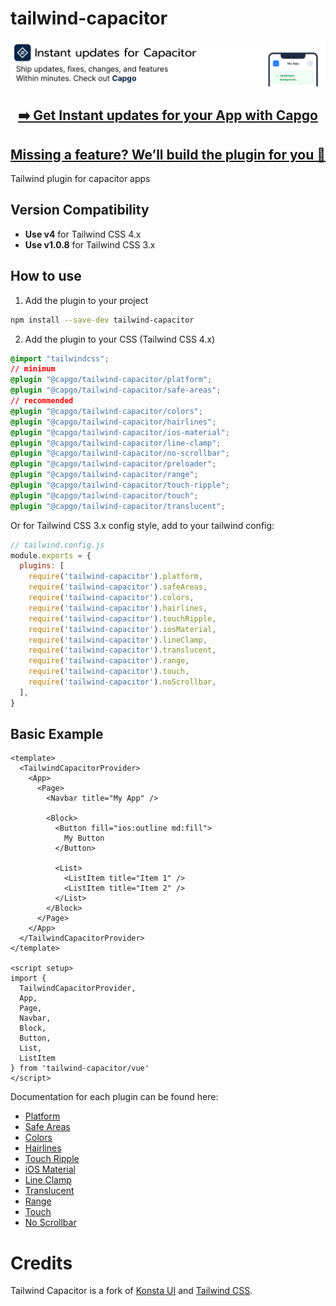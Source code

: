 # tailwind-capacitor
<a href="https://capgo.app/"><img src='https://raw.githubusercontent.com/Cap-go/capgo/main/assets/capgo_banner.png' alt='Capgo - Instant updates for capacitor'/></a>
  
<div align="center">
  <h2><a href="https://capgo.app/?ref=plugin"> ➡️ Get Instant updates for your App with Capgo</a></h2>
  <h2><a href="https://capgo.app/consulting/?ref=plugin"> Missing a feature? We’ll build the plugin for you 💪</a></h2>
</div>

Tailwind plugin for capacitor apps

## Version Compatibility

- **Use v4** for Tailwind CSS 4.x
- **Use v1.0.8** for Tailwind CSS 3.x

## How to use

1. Add the plugin to your project
```bash
npm install --save-dev tailwind-capacitor
```

2. Add the plugin to your CSS (Tailwind CSS 4.x)
```css
@import "tailwindcss";
// minimum
@plugin "@capgo/tailwind-capacitor/platform";
@plugin "@capgo/tailwind-capacitor/safe-areas";
// recommended
@plugin "@capgo/tailwind-capacitor/colors";
@plugin "@capgo/tailwind-capacitor/hairlines";
@plugin "@capgo/tailwind-capacitor/ios-material";
@plugin "@capgo/tailwind-capacitor/line-clamp";
@plugin "@capgo/tailwind-capacitor/no-scrollbar";
@plugin "@capgo/tailwind-capacitor/preloader";
@plugin "@capgo/tailwind-capacitor/range";
@plugin "@capgo/tailwind-capacitor/touch-ripple";
@plugin "@capgo/tailwind-capacitor/touch";
@plugin "@capgo/tailwind-capacitor/translucent";
```

Or for Tailwind CSS 3.x config style, add to your tailwind config:
```js
// tailwind.config.js
module.exports = {
  plugins: [
    require('tailwind-capacitor').platform,
    require('tailwind-capacitor').safeAreas,
    require('tailwind-capacitor').colors,
    require('tailwind-capacitor').hairlines,
    require('tailwind-capacitor').touchRipple,
    require('tailwind-capacitor').iosMaterial,
    require('tailwind-capacitor').lineClamp,
    require('tailwind-capacitor').translucent,
    require('tailwind-capacitor').range,
    require('tailwind-capacitor').touch,
    require('tailwind-capacitor').noScrollbar,
  ],
}
```

## Basic Example

```vue
<template>
  <TailwindCapacitorProvider>
    <App>
      <Page>
        <Navbar title="My App" />
        
        <Block>
          <Button fill="ios:outline md:fill">
            My Button
          </Button>
          
          <List>
            <ListItem title="Item 1" />
            <ListItem title="Item 2" />
          </List>
        </Block>
      </Page>
    </App>
  </TailwindCapacitorProvider>
</template>

<script setup>
import { 
  TailwindCapacitorProvider,
  App, 
  Page, 
  Navbar, 
  Block, 
  Button, 
  List, 
  ListItem 
} from 'tailwind-capacitor/vue'
</script>
```

Documentation for each plugin can be found here:
- [Platform](https://github.com/Cap-go/tailwind-capacitor/blob/main/docs/platform.md)
- [Safe Areas](https://github.com/Cap-go/tailwind-capacitor/blob/main/docs/safe-areas.md)
- [Colors](https://github.com/Cap-go/tailwind-capacitor/blob/main/docs/colors.md)
- [Hairlines](https://github.com/Cap-go/tailwind-capacitor/blob/main/docs/hairlines.md)
- [Touch Ripple](https://github.com/Cap-go/tailwind-capacitor/blob/main/docs/touch-ripple.md)
- [iOS Material](https://github.com/Cap-go/tailwind-capacitor/blob/main/docs/ios-material.md)
- [Line Clamp](https://github.com/Cap-go/tailwind-capacitor/blob/main/docs/line-clamp.md)
- [Translucent](https://github.com/Cap-go/tailwind-capacitor/blob/main/docs/translucent.md)
- [Range](https://github.com/Cap-go/tailwind-capacitor/blob/main/docs/range.md)
- [Touch](https://github.com/Cap-go/tailwind-capacitor/blob/main/docs/touch.md)
- [No Scrollbar](https://github.com/Cap-go/tailwind-capacitor/blob/main/docs/no-scrollbar.md)

# Credits

Tailwind Capacitor is a fork of [Konsta UI](https://github.com/konstaui/konstaui) and [Tailwind CSS](https://tailwindcss.com/).
